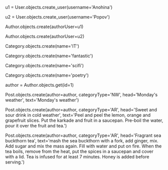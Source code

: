 <p>u1 = User.objects.create_user(username='Anohina')</p>
<p>u2 = User.objects.create_user(username='Popov')</p>
<p>Author.objects.create(authorUser=u1)</p>
<p>Author.objects.create(authorUser=u2)</p>
<p>Category.objects.create(name='IT')</p>
<p>Category.objects.create(name='fantastic')</p>
<p>Category.objects.create(name='scifi')</p>
<p>Category.objects.create(name='poetry')</p>
<p>author = Author.objects.get(id=1)</p>
<p>Post.objects.create(author=author,&nbsp;categoryType='NW', head='Monday's weather', text='Monday's weather')</p>
<p>Post.objects.create(author=author,&nbsp;categoryType='AR', head='Sweet and sour drink in cold weather', text='Peel and peel the lemon, orange and grapefruit slices. Put the karkade and fruit in a saucepan. Pre-boil the water, pour it over the fruit and tea.')</p>
<p>Post.objects.create(author=author,&nbsp;categoryType='AR', head='Fragrant sea buckthorn tea', text='mash the sea buckthorn with a fork, add ginger, mix. Add sugar and mix the mass again. Fill with water and put on fire. When the tea boils, remove from the heat, put the spices in a saucepan and cover with a lid. Tea is infused for at least 7 minutes. Honey is added before serving.')</p>
